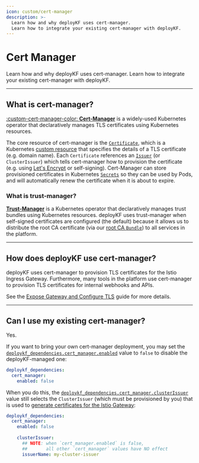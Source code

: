 ```yaml
---
icon: custom/cert-manager
description: >-
  Learn how and why deployKF uses cert-manager.
  Learn how to integrate your existing cert-manager with deployKF.
---
```


# Cert Manager

Learn how and why deployKF uses cert-manager.
Learn how to integrate your existing cert-manager with deployKF.

---

## __What is cert-manager?__

[:custom-cert-manager-color: __Cert-Manager__](https://cert-manager.io/docs/) is a widely-used Kubernetes operator that declaratively manages TLS certificates using Kubernetes resources.

The core resource of cert-manager is the [`Certificate`](https://cert-manager.io/docs/concepts/certificate/), which is a Kubernetes [custom resource](https://kubernetes.io/docs/concepts/extend-kubernetes/api-extension/custom-resources/) that specifies the details of a TLS certificate (e.g. domain name).
Each `Certificate` references an [`Issuer`](https://cert-manager.io/docs/concepts/issuer/) (or `ClusterIssuer`) which tells cert-manager how to provision the certificate (e.g. using [Let's Encrypt](https://letsencrypt.org/) or self-signing).
Cert-Manager can store provisioned certificates in Kubernetes [`Secrets`](https://kubernetes.io/docs/concepts/configuration/secret/) so they can be used by Pods, and will automatically renew the certificate when it is about to expire.

### __What is trust-manager?__

[__Trust-Manager__](https://cert-manager.io/docs/trust/trust-manager/) is a Kubernetes operator that declaratively manages trust bundles using Kubernetes resources.
deployKF uses trust-manager when self-signed certificates are configured (the default) because it allows us to distribute the root CA certificate (via our [root CA `Bundle`](https://github.com/deployKF/deployKF/blob/v0.1.3/generator/templates/manifests/deploykf-dependencies/cert-manager/templates/selfsigned-ca-issuer/Bundle.yaml)) to all services in the platform.

---

## __How does deployKF use cert-manager?__

deployKF uses cert-manager to provision TLS certificates for the Istio Ingress Gateway.
Furthermore, many tools in the platform use cert-manager to provision TLS certificates for internal webhooks and APIs.

See the [Expose Gateway and Configure TLS](../platform/deploykf-gateway.md#configure-tls-certificates) guide for more details.

---

## __Can I use my existing cert-manager?__

Yes.

If you want to bring your own cert-manager deployment, you may set the [`deploykf_dependencies.cert_manager.enabled`](https://github.com/deployKF/deployKF/blob/v0.1.3/generator/default_values.yaml#L75) value to `false` to disable the deployKF-managed one:

```yaml
deploykf_dependencies:
  cert_manager:
    enabled: false
```
        
When you do this, the [`deploykf_dependencies.cert_manager.clusterIssuer`](https://github.com/deployKF/deployKF/blob/v0.1.3/generator/default_values.yaml#L172) value still selects the `ClusterIssuer` (which must be provisioned by you) that is used to [generate certificates for the Istio Gateway](../platform/deploykf-gateway.md#configure-tls-certificates):

```yaml
deploykf_dependencies:
  cert_manager:
    enabled: false
    
    clusterIssuer:
      ## NOTE: when `cert_manager.enabled` is false, 
      ##       all other `cert_manager` values have NO effect
      issuerName: my-cluster-issuer
```
